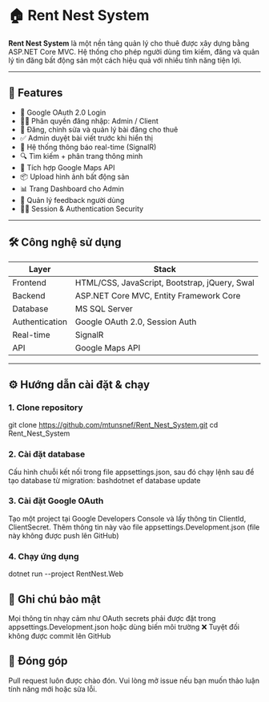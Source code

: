 ﻿# 🏠 Rent Nest System

**Rent Nest System** là một nền tảng quản lý cho thuê được xây dựng bằng ASP.NET Core MVC. Hệ thống cho phép người dùng tìm kiếm, đăng và quản lý tin đăng bất động sản một cách hiệu quả với nhiều tính năng tiện lợi.

---

## 🚀 Features

- 🔐 Google OAuth 2.0 Login
- 👨‍💼 Phân quyền đăng nhập: Admin / Client
- 📄 Đăng, chỉnh sửa và quản lý bài đăng cho thuê
- ✅ Admin duyệt bài viết trước khi hiển thị
- 🔔 Hệ thống thông báo real-time (SignalR)
- 🔍 Tìm kiếm + phân trang thông minh
- 📍 Tích hợp Google Maps API
- 📦 Upload hình ảnh bất động sản
- 📊 Trang Dashboard cho Admin
- 💬 Quản lý feedback người dùng
- 🕵️‍♂️ Session & Authentication Security

---

## 🛠️ Công nghệ sử dụng

| Layer | Stack |
|------|-------|
| Frontend | HTML/CSS, JavaScript, Bootstrap, jQuery, Swal |
| Backend | ASP.NET Core MVC, Entity Framework Core |
| Database | MS SQL Server |
| Authentication | Google OAuth 2.0, Session Auth |
| Real-time | SignalR |
| API | Google Maps API |

---

## ⚙️ Hướng dẫn cài đặt & chạy

### 1. Clone repository

git clone https://github.com/mtunsnef/Rent_Nest_System.git
cd Rent_Nest_System

### 2. Cài đặt database

Cấu hình chuỗi kết nối trong file appsettings.json, sau đó chạy lệnh sau để tạo database từ migration:
bashdotnet ef database update

### 3. Cài đặt Google OAuth

Tạo một project tại Google Developers Console và lấy thông tin ClientId, ClientSecret.
Thêm thông tin này vào file appsettings.Development.json (file này không được push lên GitHub)

### 4. Chạy ứng dụng

dotnet run --project RentNest.Web


## 🔐 Ghi chú bảo mật
Mọi thông tin nhạy cảm như OAuth secrets phải được đặt trong appsettings.Development.json hoặc dùng biến môi trường
❌ Tuyệt đối không được commit lên GitHub

## 🤝 Đóng góp
Pull request luôn được chào đón. Vui lòng mở issue nếu bạn muốn thảo luận tính năng mới hoặc sửa lỗi.